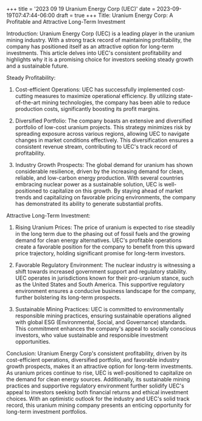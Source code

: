 +++
title = '2023 09 19 Uranium Energy Corp (UEC)'
date = 2023-09-19T07:47:44-06:00
draft = true
+++
Title: Uranium Energy Corp: A Profitable and Attractive Long-Term Investment

Introduction:
Uranium Energy Corp (UEC) is a leading player in the uranium mining industry. With a strong track record of maintaining profitability, the company has positioned itself as an attractive option for long-term investments. This article delves into UEC's consistent profitability and highlights why it is a promising choice for investors seeking steady growth and a sustainable future.

Steady Profitability:
1. Cost-efficient Operations: UEC has successfully implemented cost-cutting measures to maximize operational efficiency. By utilizing state-of-the-art mining technologies, the company has been able to reduce production costs, significantly boosting its profit margins.

2. Diversified Portfolio: The company boasts an extensive and diversified portfolio of low-cost uranium projects. This strategy minimizes risk by spreading exposure across various regions, allowing UEC to navigate changes in market conditions effectively. This diversification ensures a consistent revenue stream, contributing to UEC's track record of profitability.

3. Industry Growth Prospects: The global demand for uranium has shown considerable resilience, driven by the increasing demand for clean, reliable, and low-carbon energy production. With several countries embracing nuclear power as a sustainable solution, UEC is well-positioned to capitalize on this growth. By staying ahead of market trends and capitalizing on favorable pricing environments, the company has demonstrated its ability to generate substantial profits.

Attractive Long-Term Investment:
1. Rising Uranium Prices: The price of uranium is expected to rise steadily in the long term due to the phasing out of fossil fuels and the growing demand for clean energy alternatives. UEC's profitable operations create a favorable position for the company to benefit from this upward price trajectory, holding significant promise for long-term investors.

2. Favorable Regulatory Environment: The nuclear industry is witnessing a shift towards increased government support and regulatory stability. UEC operates in jurisdictions known for their pro-uranium stance, such as the United States and South America. This supportive regulatory environment ensures a conducive business landscape for the company, further bolstering its long-term prospects.

3. Sustainable Mining Practices: UEC is committed to environmentally responsible mining practices, ensuring sustainable operations aligned with global ESG (Environmental, Social, and Governance) standards. This commitment enhances the company's appeal to socially conscious investors, who value sustainable and responsible investment opportunities.

Conclusion:
Uranium Energy Corp's consistent profitability, driven by its cost-efficient operations, diversified portfolio, and favorable industry growth prospects, makes it an attractive option for long-term investments. As uranium prices continue to rise, UEC is well-positioned to capitalize on the demand for clean energy sources. Additionally, its sustainable mining practices and supportive regulatory environment further solidify UEC's appeal to investors seeking both financial returns and ethical investment choices. With an optimistic outlook for the industry and UEC's solid track record, this uranium mining company presents an enticing opportunity for long-term investment portfolios.